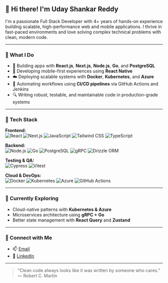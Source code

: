 ## 👋 Hi there! I'm Uday Shankar Reddy

I'm a passionate Full Stack Developer with 4+ years of hands-on experience building scalable, high-performance web and mobile applications. I thrive in fast-paced environments and love solving complex technical problems with clean, modern code.

---

### 💼 What I Do

- 🔧 Building apps with **React.js**, **Next.js**, **Node.js**, **Go**, and **PostgreSQL**
- 📱 Developing mobile-first experiences using **React Native**
- ☁️ Deploying scalable systems with **Docker**, **Kubernetes**, and **Azure**
- 🔁 Automating workflows using **CI/CD pipelines** via GitHub Actions and Jenkins
- 🔍 Writing robust, testable, and maintainable code in production-grade systems


---

### 🚀 Tech Stack

**Frontend:**  
![React](https://img.shields.io/badge/-React-61DAFB?style=flat&logo=react&logoColor=black)
![Next.js](https://img.shields.io/badge/-Next.js-000000?style=flat&logo=next.js)
![JavaScript](https://img.shields.io/badge/-JavaScript-F7DF1E?style=flat&logo=javascript&logoColor=black)
![Tailwind CSS](https://img.shields.io/badge/-TailwindCSS-38B2AC?style=flat&logo=tailwind-css)
![TypeScript](https://img.shields.io/badge/-TypeScript-F7DF1E?style=flat&logo=typescript&logoColor=green)


**Backend:**  
![Node.js](https://img.shields.io/badge/-Node.js-339933?style=flat&logo=node.js&logoColor=white)
![Go](https://img.shields.io/badge/-Golang-00ADD8?style=flat&logo=go)
![PostgreSQL](https://img.shields.io/badge/-PostgreSQL-336791?style=flat&logo=postgresql)
![gRPC](https://img.shields.io/badge/-gRPC-6DB33F?style=flat)
![Drizzle ORM](https://img.shields.io/badge/-Drizzle-8E44AD?style=flat&logo=drizzle&logoColor=white)



**Testing & QA:**  
![Cypress](https://img.shields.io/badge/-Cypress-17202C?style=flat&logo=cypress)
![Vitest](https://img.shields.io/badge/-Vitest-6E9F18?style=flat&logo=vitest)


**Cloud & DevOps:**  
![Docker](https://img.shields.io/badge/-Docker-2496ED?style=flat&logo=docker&logoColor=white)
![Kubernetes](https://img.shields.io/badge/-Kubernetes-326CE5?style=flat&logo=kubernetes)
![Azure](https://img.shields.io/badge/-Azure-0078D4?style=flat&logo=microsoft-azure)
![GitHub Actions](https://img.shields.io/badge/-GitHub%20Actions-2088FF?style=flat&logo=github-actions)

---




### 🌱 Currently Exploring

- Cloud-native patterns with **Kubernetes & Azure**
- Microservices architecture using **gRPC + Go**
- Better state management with **React Query** and **Zustand**

---

### 🤝 Connect with Me

- 📫 [Email](mailto:udayreddz@gmail.com)
- 💼 [LinkedIn](https://linkedin.com/in/udayreddz)


---

> “Clean code always looks like it was written by someone who cares.” — Robert C. Martin
